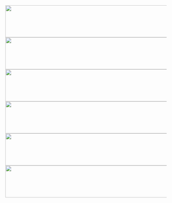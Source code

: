<img src="https://via.placeholder.com/150/bf1f2f/100001?text=+" width=1000 height=100>
<img src="https://via.placeholder.com/150/7eeadf/100001?text=+" width=1000 height=100>
<img src="https://via.placeholder.com/150/83e0cf/100001?text=+" width=1000 height=100>
<img src="https://via.placeholder.com/150/50d0c3/100001?text=+" width=1000 height=100>
<img src="https://via.placeholder.com/150/20c6b6/100001?text=+" width=1000 height=100>
<img src="https://via.placeholder.com/150/d4ba4c/100001?text=+" width=1000 height=100>
